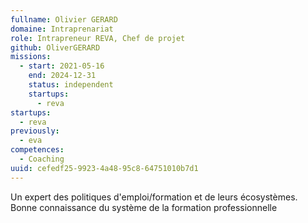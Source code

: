 ```yaml
---
fullname: Olivier GERARD
domaine: Intraprenariat
role: Intrapreneur REVA, Chef de projet
github: OliverGERARD
missions:
  - start: 2021-05-16
    end: 2024-12-31
    status: independent
    startups:
      - reva
startups:
  - reva
previously:
  - eva
competences:
  - Coaching
uuid: cefedf25-9923-4a48-95c8-64751010b7d1
---
```

Un expert des politiques d'emploi/formation  et de leurs écosystèmes. Bonne connaissance du système de la formation professionnelle